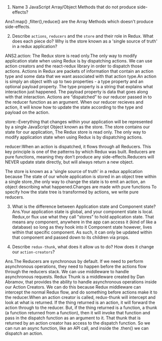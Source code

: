 
1.  Name 3 JavaScript Array/Object Methods that do not produce side-effects?
    
Ans1:map() ,filter(),reduce() are the Array Methods which doesn't produce side-effects.
 
2.  Describe `actions`, `reducers` and the `store` and their role in Redux.
    What does each piece do? Why is the store known as a 'single source of truth' in a redux
     application?
     
 ANS2.action:
  The Redux store is read only.The only way to modify application state when using Redux is by dispatching actions.
  We can use action creators and the react-redux library in order to dispatch those actions.
  Actions in Redux are packets of information that contain an action type and some data that
  we want associated with that action type.An action is simply an object with up to two 
  properties - a type property and an optional payload property.
  The type property is a string that explains what interaction just happened.
  The payload property is data that goes along with that interaction.
  Actions are “dispatched” to our reducer  passed in to the reducer function as an argument.
  When our reducer recieves and action, it will know how to update the state
  according to the type and payload on the action.
  
  store:-Everything that changes within your application will be represented by a single 
  JavaScript Object known as the store. The store contains our state for our application,
  The Redux store is read only. The only way to modify application state when using Redux is 
  by dispatching actions.

   reducer:When an action is dispatched, it flows through all Reducers. This key principle is 
   one of the patterns by which Redux was built. Reducers are pure functions, meaning they
   don’t produce any side-effects.Reducers will NEVER update state directly, but will always 
   return a new object. 
   
   The  store is  known as a 'single source of truth' in a redux application because
   The state of our whole application is stored in an object tree within a single store.,the
    only way to change the state is to emit an action, an object 
   describing what happened.Changes are made with pure functions
   To specify how the state tree is transformed by actions, we write pure reducers.
 
3.  What is the difference between Application state and Component state?
Ans.Your application state is global, and your component state is local.
    Redux,or flux use what they call "stores" to hold application state. That means any 
    component, anywhere in the app can access it (kind of like a database) so long as they 
    hook into it
    Component state however, lives within that specific component. As such, it can only be 
    updated within that component and passed down to its children via props.
    

4.  Describe `redux-thunk`, what does it allow us to do?
    How does it change our `action-creators`?
    
 Ans.The Reducers are synchronous by default. If we need to perform asynchronous operations, 
      they need to happen before the actions flow through the reducers stack.
      We can use middleware to handle asynchronous requests.
      Redux Thunk is a middleware created by Dan Abramov, that provides the ability to
      handle asynchronous operations inside our Action Creators.
      We can do this because  Redux middleware can intercept the normal Redux flow,
      and do something before actions make it to the reducer.When an action creator is called, 
      redux-thunk will intercept and look at what is returned. If the thing returned is an action,
      it will forward the action through to the reducer. But, if the thing returned is a function,
      a thunk (a function returned from a function), 
      then it will invoke that function and pass in the dispatch function as an argument to it. 
      That thunk that is returned by an action creator has access to the dispatch function. So we
     can run an async function, like an API call, and inside the .then() we can dispatch an
      action.

    
    
